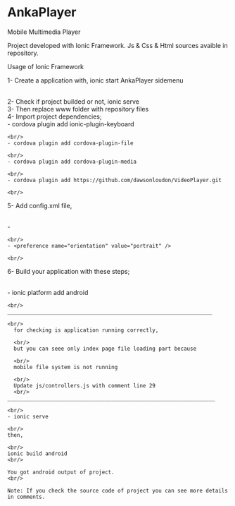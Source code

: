 # AnkaPlayer
Mobile Multimedia Player

Project developed with Ionic Framework. Js & Css & Html sources avaible in repository.

Usage of Ionic Framework

1- Create a application with, ionic start AnkaPlayer sidemenu

<br/>
2- Check if project builded or not, ionic serve

<br/>
3- Then replace www folder with repository files

<br/>
4- Import project dependencies;

<br/>
    - cordova plugin add ionic-plugin-keyboard
    
    <br/>
    - cordova plugin add cordova-plugin-file
    
    <br/>
    - cordova plugin add cordova-plugin-media
    
    <br/>
    - cordova plugin add https://github.com/dawsonloudon/VideoPlayer.git
    
    <br/>
5- Add config.xml file, 

<br/>
    - <preference name="AndroidPersistentFileLocation" value="Compatibility"/>
    
    <br/>
    - <preference name="orientation" value="portrait" />
    
    <br/>
6- Build your application with these steps;

<br/>
    - ionic platform add android
    
    <br/>
    _________________________________________________________________
    
    <br/>
      for checking is application running correctly, 
      
      <br/>
      but you can seee only index page file loading part because 
      
      <br/>
      mobile file system is not running
      
      <br/>
      Update js/controllers.js with comment line 29
      <br/>
    __________________________________________________________________
    
    <br/>
    - ionic serve 
    
    <br/>
    then,
    
    <br/>
    ionic build android 
    <br/>
    
    You got android output of project.
    <br/>
    
    Note: If you check the source code of project you can see more details in comments.
                    
